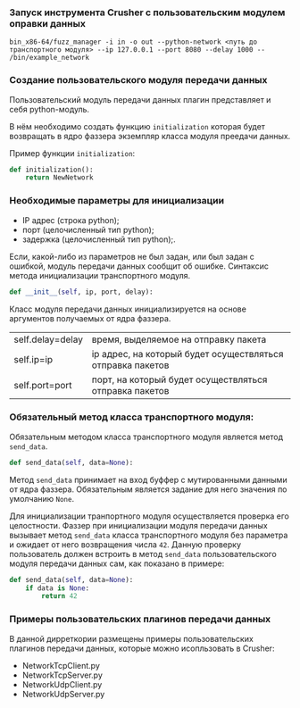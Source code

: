### Запуск инструмента Crusher с пользовательским модулем оправки данных

```shell script
bin_x86-64/fuzz_manager -i in -o out --python-network <путь до транспортного модуля> --ip 127.0.0.1 --port 8080 --delay 1000 -- /bin/example_network
```

### Создание пользовательского модуля передачи данных

Пользовательский модуль передачи данных плагин представляет и себя python-модуль.
 
В нём необходимо создать функцию `initialization` которая будет возвращать в ядро фаззера экземпляр класса модуля преедачи данных.

Пример функции `initialization`:

```python
def initialization():
    return NewNetwork
```

### Необходимые параметры для инициализации

  * IP адрес (строка python);
  * порт     (целочисленный тип python);
  * задержка (целочисленный тип python);.

Если, какой-либо из параметров не был задан, или был задан с ошибкой,
модуль передачи данных сообщит об ошибке. Синтаксис метода инициализации
транспортного модуля.

```python
def __init__(self, ip, port, delay):
```

Класс модуля передачи данных инициализируется на основе аргументов получаемых от ядра фаззера.

|   |   | 
|---|---|
| self.delay=delay |  время, выделяемое на отправку пакета |
| self.ip=ip       |  ip адрес, на который будет осуществляться отправка пакетов |
| self.port=port   |  порт, на который будет осуществляться отправка пакетов |


### Обязательный метод класса транспортного модуля:

Обязательным методом класса транспортного модуля является метод `send_data`.

```python
def send_data(self, data=None):
```

Метод `send_data`  принимает на вход буффер с мутированными данными от ядра фаззера. Обязательным является задание для 
него значения по умолчанию `None`. 

Для инициализации транпортного модуля осуществляется проверка его целостности. 
Фаззер при инициализации модуля передачи данных вызывает метод `send_data` класса 
транспортного модуля без параметра и ожидает от него возвращения числа `42`. Данную проверку пользователь должен
встроить в метод `send_data` пользовательского модуля передачи данных сам, как показано в примере:

```python
def send_data(self, data=None):
    if data is None:
        return 42
```

### Примеры пользовательских плагинов передачи данных

В данной дирреткории размещены примеры пользовательских плагинов передачи данных, которые можно исопльзовать в Crusher:

 * NetworkTcpClient.py
 * NetworkTcpServer.py
 * NetworkUdpClient.py
 * NetworkUdpServer.py